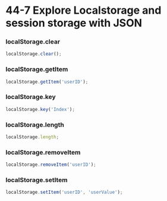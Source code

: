 # 44-7 Explore Localstorage and session storage with JSON
### localStorage.clear
```javascript
localStorage.clear();
```
### localStorage.getItem
```javascript
localStorage.getItem('userID');
```
### localStorage.key
```javascript
localStorage.key('Index');
```

### localStorage.length
```javascript
localStorage.length;
```
### localStorage.removeItem
```javascript
localStorage.removeItem('userID');
```
### localStorage.setItem
```javascript
localStorage.setItem('userID', 'userValue');
```